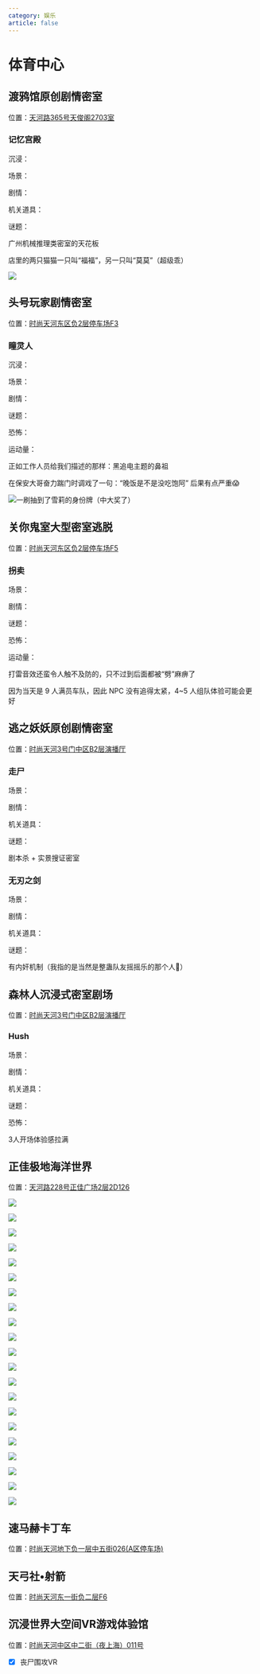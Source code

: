 ```yaml
---
category: 娱乐
article: false
---
```


# 体育中心

## 渡鸦馆原创剧情密室

<span class="icon iconfont icon-locate"></span> 位置：<a href="https://ditu.amap.com/place/B0HDKAELJ4" target="_blank">天河路365号天俊阁2703室</a>

### 记忆宫殿

<div><p>沉浸：<el-rate model-value="5" disabled /></p></div>

<div><p>场景：<el-rate model-value="4.5" disabled /></p></div>

<div><p>剧情：<el-rate model-value="5" disabled /></p></div>

<div><p>机关道具：<el-rate model-value="5" disabled /></p></div>

<div><p>谜题：<el-rate model-value="5" disabled /></p></div>

广州机械推理类密室的天花板

店里的两只猫猫一只叫“福福”，另一只叫“莫莫”（超级乖）

![](https://img.sherry4869.com/blog/life/play/guangzhou/th/tyzx/dyg/img.jpg)

## 头号玩家剧情密室

<span class="icon iconfont icon-locate"></span> 位置：<a href="https://ditu.amap.com/place/B0GKJ9ZC0W" target="_blank">时尚天河东区负2层停车场F3</a>

### 瞳灵人

<div><p>沉浸：<el-rate model-value="4" disabled /></p></div>

<div><p>场景：<el-rate model-value="2" disabled /></p></div>

<div><p>剧情：<el-rate model-value="3" disabled /></p></div>

<div><p>谜题：<el-rate model-value="1" disabled /></p></div>

<div><p>恐怖：<el-rate model-value="5" disabled /></p></div>

<div><p>运动量：<el-rate model-value="5" disabled /></p></div>

正如工作人员给我们描述的那样：黑追电主题的鼻祖

在保安大哥奋力踹门时调戏了一句：“晚饭是不是没吃饱阿” 后果有点严重:scream:

![一刷抽到了雪莉的身份牌（中大奖了）](https://img.sherry4869.com/blog/life/play/guangzhou/th/tyzx/thwj/img.jpg)

## 关你鬼室大型密室逃脱

<span class="icon iconfont icon-locate"></span> 位置：<a href="https://ditu.amap.com/place/B0G3JY24KV" target="_blank">时尚天河东区负2层停车场F5</a>

### 拐卖

<div><p>场景：<el-rate model-value="1.5" disabled /></p></div>

<div><p>剧情：<el-rate model-value="1" disabled /></p></div>

<div><p>谜题：<el-rate model-value="0.5" disabled /></p></div>

<div><p>恐怖：<el-rate model-value="2" disabled /></p></div>

<div><p>运动量：<el-rate model-value="2.5" disabled /></p></div>

打雷音效还蛮令人触不及防的，只不过到后面都被“劈”麻痹了

因为当天是 9 人满员车队，因此 NPC 没有追得太紧，4~5 人组队体验可能会更好

## 逃之妖妖原创剧情密室

<span class="icon iconfont icon-locate"></span> 位置：<a href="https://ditu.amap.com/place/B0I64CZ3RO" target="_blank">时尚天河3号门中区B2层演播厅</a>

### 走尸

<div><p>场景：<el-rate model-value="3.5" disabled /></p></div>

<div><p>剧情：<el-rate model-value="3.5" disabled /></p></div>

<div><p>机关道具：<el-rate model-value="3.5" disabled /></p></div>

<div><p>谜题：<el-rate model-value="3.5" disabled /></p></div>

剧本杀 + 实景搜证密室

### 无刃之剑

<div><p>场景：<el-rate model-value="2.5" disabled /></p></div>

<div><p>剧情：<el-rate model-value="2.5" disabled /></p></div>

<div><p>机关道具：<el-rate model-value="3" disabled /></p></div>

<div><p>谜题：<el-rate model-value="3" disabled /></p></div>

有内奸机制（我指的是当然是整蛊队友摇摇乐的那个人:zany_face:）

## 森林人沉浸式密室剧场

<span class="icon iconfont icon-locate"></span> 位置：<a href="https://ditu.amap.com/place/B0IGSR3UQF" target="_blank">时尚天河3号门中区B2层演播厅</a>

### Hush

<div><p>场景：<el-rate model-value="3.5" disabled /></p></div>

<div><p>剧情：<el-rate model-value="3" disabled /></p></div>

<div><p>机关道具：<el-rate model-value="3.5" disabled /></p></div>

<div><p>谜题：<el-rate model-value="1" disabled /></p></div>

<div><p>恐怖：<el-rate model-value="1" disabled /></p></div>

3人开场体验感拉满

## 正佳极地海洋世界

<span class="icon iconfont icon-locate"></span> 位置：<a href="https://ditu.amap.com/place/B00141V5TB" target="_blank">天河路228号正佳广场2层2D126</a>

![](https://img.sherry4869.com/blog/life/play/guangzhou/th/tyzx/hysj/img.jpg)

![](https://img.sherry4869.com/blog/life/play/guangzhou/th/tyzx/hysj/img_2.jpg)

![](https://img.sherry4869.com/blog/life/play/guangzhou/th/tyzx/hysj/img_3.jpg)

![](https://img.sherry4869.com/blog/life/play/guangzhou/th/tyzx/hysj/img_4.jpg)

![](https://img.sherry4869.com/blog/life/play/guangzhou/th/tyzx/hysj/img_5.jpg)

![](https://img.sherry4869.com/blog/life/play/guangzhou/th/tyzx/hysj/img_6.jpg)

![](https://img.sherry4869.com/blog/life/play/guangzhou/th/tyzx/hysj/img_7.jpg)

![](https://img.sherry4869.com/blog/life/play/guangzhou/th/tyzx/hysj/img_8.jpg)

![](https://img.sherry4869.com/blog/life/play/guangzhou/th/tyzx/hysj/img_9.jpg)

![](https://img.sherry4869.com/blog/life/play/guangzhou/th/tyzx/hysj/img_10.jpg)

![](https://img.sherry4869.com/blog/life/play/guangzhou/th/tyzx/hysj/img_11.jpg)

![](https://img.sherry4869.com/blog/life/play/guangzhou/th/tyzx/hysj/img_12.jpg)

![](https://img.sherry4869.com/blog/life/play/guangzhou/th/tyzx/hysj/img_13.jpg)

![](https://img.sherry4869.com/blog/life/play/guangzhou/th/tyzx/hysj/img_14.jpg)

![](https://img.sherry4869.com/blog/life/play/guangzhou/th/tyzx/hysj/img_15.jpg)

![](https://img.sherry4869.com/blog/life/play/guangzhou/th/tyzx/hysj/img_16.jpg)

![](https://img.sherry4869.com/blog/life/play/guangzhou/th/tyzx/hysj/img_17.jpg)

![](https://img.sherry4869.com/blog/life/play/guangzhou/th/tyzx/hysj/img_18.jpg)

![](https://img.sherry4869.com/blog/life/play/guangzhou/th/tyzx/hysj/img_19.jpg)

![](https://img.sherry4869.com/blog/life/play/guangzhou/th/tyzx/hysj/img_20.jpg)

![](https://img.sherry4869.com/blog/life/play/guangzhou/th/tyzx/hysj/img_21.jpg)

## 速马赫卡丁车

<span class="icon iconfont icon-locate"></span> 位置：<a href="https://ditu.amap.com/place/B0G1KA1NWT" target="_blank">时尚天河地下负一层中五街026(A区停车场)</a>

## 天弓社•射箭

<span class="icon iconfont icon-locate"></span> 位置：<a href="https://ditu.amap.com/place/B0FFKUT6NL" target="_blank">时尚天河东一街负二层F6</a>

## 沉浸世界大空间VR游戏体验馆

<span class="icon iconfont icon-locate"></span> 位置：<a href="https://ditu.amap.com/place/B0H2F1LL6O" target="_blank">时尚天河中区中二街（夜上海）011号</a>

- [x] 丧尸围攻VR